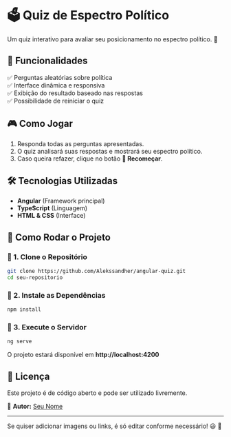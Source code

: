 # 🗳️ Quiz de Espectro Político  

Um quiz interativo para avaliar seu posicionamento no espectro político. 🚀  

## 📌 Funcionalidades  

✅ Perguntas aleatórias sobre política  
✅ Interface dinâmica e responsiva  
✅ Exibição do resultado baseado nas respostas  
✅ Possibilidade de reiniciar o quiz  

## 🎮 Como Jogar  

1. Responda todas as perguntas apresentadas.  
2. O quiz analisará suas respostas e mostrará seu espectro político.  
3. Caso queira refazer, clique no botão **🔄 Recomeçar**.  

## 🛠️ Tecnologias Utilizadas  

- **Angular** (Framework principal)  
- **TypeScript** (Linguagem)  
- **HTML & CSS** (Interface)  

## 🚀 Como Rodar o Projeto  

### 🔹 1. Clone o Repositório  
```sh
git clone https://github.com/Alekssandher/angular-quiz.git
cd seu-repositorio
```

### 🔹 2. Instale as Dependências  
```sh
npm install
```

### 🔹 3. Execute o Servidor  
```sh
ng serve
```
O projeto estará disponível em **http://localhost:4200**  

## 📜 Licença  
Este projeto é de código aberto e pode ser utilizado livremente.  

📌 **Autor:** [Seu Nome](https://github.com/Alekssandher)  

---

Se quiser adicionar imagens ou links, é só editar conforme necessário! 😃 🚀
